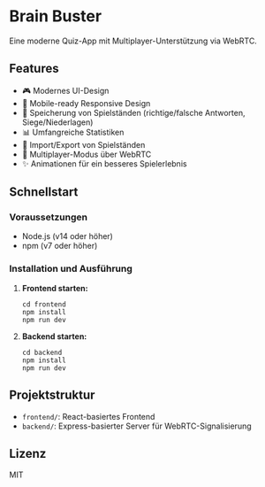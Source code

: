 # Brain Buster

Eine moderne Quiz-App mit Multiplayer-Unterstützung via WebRTC.

## Features

- 🎮 Modernes UI-Design
- 📱 Mobile-ready Responsive Design
- 🎯 Speicherung von Spielständen (richtige/falsche Antworten, Siege/Niederlagen)
- 📊 Umfangreiche Statistiken
- 🔄 Import/Export von Spielständen
- 👥 Multiplayer-Modus über WebRTC
- ✨ Animationen für ein besseres Spielerlebnis

## Schnellstart

### Voraussetzungen

- Node.js (v14 oder höher)
- npm (v7 oder höher)

### Installation und Ausführung

1. **Frontend starten:**
   ```
   cd frontend
   npm install
   npm run dev
   ```

2. **Backend starten:**
   ```
   cd backend
   npm install
   npm run dev
   ```

## Projektstruktur

- `frontend/`: React-basiertes Frontend
- `backend/`: Express-basierter Server für WebRTC-Signalisierung

## Lizenz

MIT

